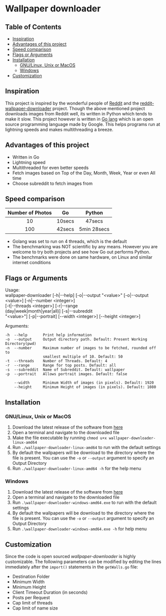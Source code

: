 # Wallpaper downloader

## Table of Contents

  - [Inspiration](#inspiration)
  - [Advantages of this project](#advantages-of-this-project)
  - [Speed comparison](#speed-comparison)
  - [Flags or Arguments](#flags-or-arguments)
  - [Installation](#installation)
    - [GNU/Linux, Unix or MacOS](#gnulinux-unix-or-macos)
    - [Windows](#windows)
  - [Customization](#customization)

## Inspiration

This project is inspired by the wonderful people of [Reddit](https://www.reddit.com/) and the [reddit-wallpaper-downloader](https://github.com/mrsorensen/reddit-wallpaper-downloader) project. Though the above mentioned project downloads images from Reddit well, its written in Python which tends to make it slow. This project however is written in [Go lang](https://golang.org/) which is an open source programming language made by Google. This helps programs run at lightning speeds and makes multithreading a breeze.

## Advantages of this project

- Written in Go
- Lightning speed
- Multithreaded for even better speeds
- Fetch images based on Top of the Day, Month, Week, Year or even All time
- Choose subreddit to fetch images from

## Speed comparison

| Number of Photos |   Go   |   Python    |
| :--------------: | :----: | :---------: |
|        10        | 10secs |   47secs    |
|       100        | 42secs | 5min 28secs |

- Golang was set to run on 4 threads, which is the default
- The benchmarking was NOT scientific by any means. However you are welcome to try both projects and see how Go out performs Python.
- The benchmarks were done on same hardware, on Linux and similar internet conditions 

## Flags or Arguments

Usage:  
wallpaper-downloader [-h|--help] [-o|--output "\<value>" [-o|--output \<value>] [-n|--number \<integer>]  
  [-t|--threads \<integer>] [-r|--range  
  (day|week|month|year|all)] [-s|--subreddit  
  "\<value>"] [-p|--portrait] [--width \<integer>] [--height \<integer>]  

Arguments:

```
-h  --help       Print help information  
-o  --output     Output directory path. Default: Present Working Directory(pwd)  
-n  --number     Maximum number of images to be fetched, rounded off to  
                 smallest multiple of 10. Default: 50  
-t  --threads    Number of Threads. Default: 4  
-r  --range      Range for top posts. Default: all  
-s  --subreddit  Name of Subreddit. Default: wallpaper  
-p  --portrait   Allows portrait images. Default: false  

    --width      Minimum Width of images (in pixels). Default: 1920  
    --height     Minimum Height of images (in pixels). Default: 1080  
```

## Installation

### GNU/Linux, Unix or MacOS

1. Download the latest release of the software from [here](https://github.com/allen505/wallpaper-downloader/releases/)
2. Open a terminal and navigate to the downloaded file
3. Make the file executable by running `chmod u+x wallpaper-downloader-linux-amd64`
4. Run `./wallpaper-downloader-linux-amd64` to run with the default settings
5. By default the wallpapers will be download to the directory where the file is present. You can use the `-o` or `--output` argument to specify an Output Directory
6. Run `./wallpaper-downloader-linux-amd64 -h` for the help menu

### Windows

1. Download the latest release of the software from [here](https://github.com/allen505/wallpaper-downloader/releases/)
2. Open a terminal and navigate to the downloaded file
3. Run `.\wallpaper-downloader-windows-amd64.exe` to run with the default settings
4. By default the wallpapers will be download to the directory where the file is present. You can use the `-o` or `--output` argument to specify an Output Directory
5. Run `.\wallpaper-downloader-windows-amd64.exe -h` for help menu

## Customization

Since the code is open sourced _wallpaper-downloader_ is highly customizable. The following parameters can be modified by editing the lines immediately after the `import()` statements in the `getWalls.go` file:

- Destination Folder
- Minimum Width
- Minimum Height
- Client Timeout Duration (in seconds)
- Posts per Request
- Cap limit of threads
- Cap limit of name size
